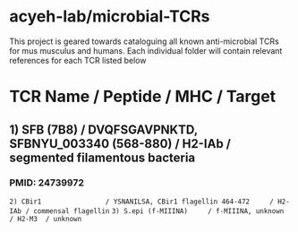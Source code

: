 # acyeh-lab/microbial-TCRs
This project is geared towards cataloguing all known anti-microbial TCRs for mus musculus and humans.  Each individual folder will contain relevant references for each TCR listed below

# TCR Name / Peptide / MHC / Target
## 1) SFB (7B8)            / DVQFSGAVPNKTD, SFBNYU_003340 (568-880) / H2-IAb / segmented filamentous bacteria
### PMID: 24739972


`2) CBir1                / YSNANILSA, CBir1 flagellin 464-472     / H2-IAb / commensal flagellin`
`3) S.epi (f-MIIINA)     / f-MIIINA, unknown                      / H2-M3  / unknown`
